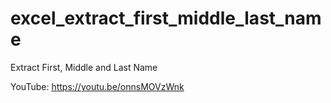 # excel_extract_first_middle_last_name
Extract First, Middle and Last Name

YouTube:
https://youtu.be/onnsMOVzWnk
